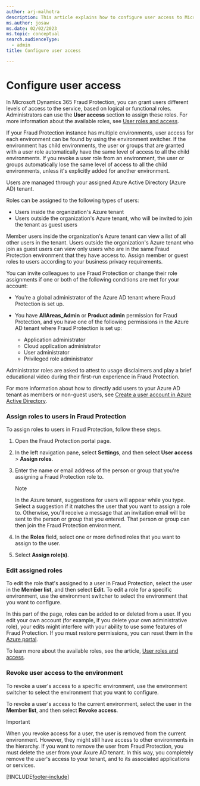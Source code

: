 ```yaml
---
author: arj-malhotra
description: This article explains how to configure user access to Microsoft Dynamics 365 Fraud Protection.
ms.author: josaw
ms.date: 02/02/2023
ms.topic: conceptual
search.audienceType:
  - admin
title: Configure user access

---
```

# Configure user access

In Microsoft Dynamics 365 Fraud Protection, you can grant users different levels of access to the service, based on logical or functional roles. Administrators can use the **User access** section to assign these roles. For more information about the available roles, see [User roles and access](user-roles-access.md).

If your Fraud Protection instance has multiple environments, user access for each environment can be found by using the environment switcher. If the environment has child environments, the user or groups that are granted with a user role automatically have the same level of access to all the child environments. If you revoke a user role from an environment, the user or groups automatically lose the same level of access to all the child environments, unless it's explicitly added for another environment. 

Users are managed through your assigned Azure Active Directory (Azure AD) tenant.

Roles can be assigned to the following types of users:

- Users inside the organization's Azure tenant
- Users outside the organization's Azure tenant, who will be invited to join the tenant as guest users

Member users inside the organization's Azure tenant can view a list of all other users in the tenant. Users outside the organization's Azure tenant who join as guest users can view only users who are in the same Fraud Protection environment that they have access to. Assign member or guest roles to users according to your business privacy requirements.

You can invite colleagues to use Fraud Protection or change their role assignments if one or both of the following conditions are met for your account:

- You're a global administrator of the Azure AD tenant where Fraud Protection is set up. 
- You have **AllAreas_Admin** or **Product admin** permission for Fraud Protection, and you have one of the following permissions in the Azure AD tenant where Fraud Protection is set up: 

    - Application administrator
    - Cloud application administrator
    - User administrator
    - Privileged role administrator

Administrator roles are asked to attest to usage disclaimers and play a brief educational video during their first-run experience in Fraud Protection.

For more information about how to directly add users to your Azure AD tenant as members or non-guest users, see [Create a user account in Azure Active Directory](/azure/active-directory/manage-apps/add-application-portal-assign-users#create-a-user-account).

### Assign roles to users in Fraud Protection

To assign roles to users in Fraud Protection, follow these steps.

1. Open the Fraud Protection portal page.
2. In the left navigation pane, select **Settings**, and then select **User access** > **Assign roles**.
3. Enter the name or email address of the person or group that you're assigning a Fraud Protection role to.

    > [!NOTE]
    > In the Azure tenant, suggestions for users will appear while you type. Select a suggestion if it matches the user that you want to assign a role to. Otherwise, you'll receive a message that an invitation email will be sent to the person or group that you entered. That person or group can then join the Fraud Protection environment.

4. In the **Roles** field, select one or more defined roles that you want to assign to the user.
5. Select **Assign role(s)**.

### Edit assigned roles

To edit the role that's assigned to a user in Fraud Protection, select the user in the **Member list**, and then select **Edit**. To edit a role for a specific environment, use the environment switcher to select the environment that you want to configure. 

In this part of the page, roles can be added to or deleted from a user. If you edit your own account (for example, if you delete your own administrative role), your edits might interfere with your ability to use some features of Fraud Protection. If you must restore permissions, you can reset them in the [Azure portal](https://portal.azure.com/#home).

To learn more about the available roles, see the article, [User roles and access](user-roles-access.md).

### Revoke user access to the environment

To revoke a user's access to a specific environment, use the environment switcher to select the environment that you want to configure. 

To revoke a user's access to the current environment, select the user in the **Member list**, and then select **Revoke access**.

> [!IMPORTANT]
> When you revoke access for a user, the user is removed from the current environment. However, they might still have access to other environments in the hierarchy. If you want to remove the user from Fraud Protection, you must delete the user from your Axure AD tenant. In this way, you completely remove the user's access to your tenant, and to its associated applications or services.

[!INCLUDE[footer-include](includes/footer-banner.md)]
